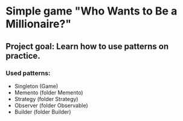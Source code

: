 # Simple game "Who Wants to Be a Millionaire?"
## Project goal: Learn how to use patterns on practice.
### Used patterns:
  - Singleton (Game)
  - Memento (folder Memento)
  - Strategy (folder Strategy)
  - Observer (folder Observable)
  - Builder (folder Builder)
